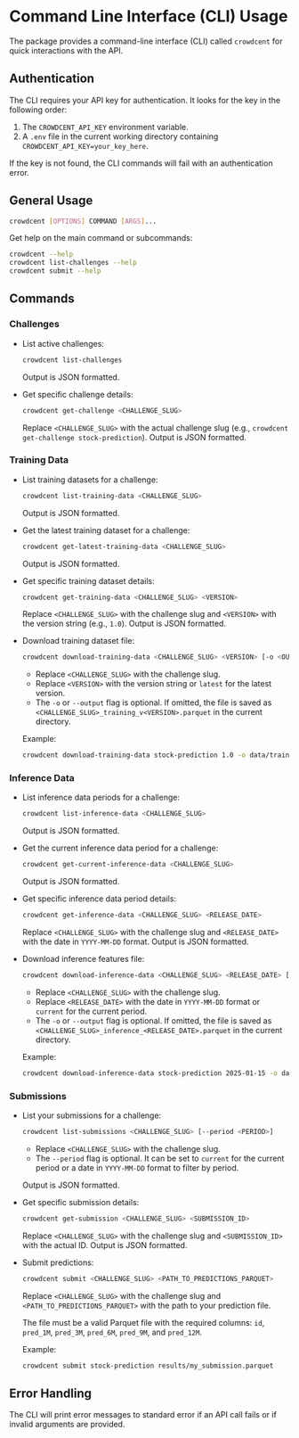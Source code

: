 # Command Line Interface (CLI) Usage

The package provides a command-line interface (CLI) called `crowdcent` for quick interactions with the API.

## Authentication

The CLI requires your API key for authentication. It looks for the key in the following order:

1.  The `CROWDCENT_API_KEY` environment variable.
2.  A `.env` file in the current working directory containing `CROWDCENT_API_KEY=your_key_here`.

If the key is not found, the CLI commands will fail with an authentication error.

## General Usage

```bash
crowdcent [OPTIONS] COMMAND [ARGS]...
```

Get help on the main command or subcommands:

```bash
crowdcent --help
crowdcent list-challenges --help
crowdcent submit --help
```

## Commands

### Challenges

* List active challenges:
    ```bash
    crowdcent list-challenges
    ```
    Output is JSON formatted.

* Get specific challenge details:
    ```bash
    crowdcent get-challenge <CHALLENGE_SLUG>
    ```
    Replace `<CHALLENGE_SLUG>` with the actual challenge slug (e.g., `crowdcent get-challenge stock-prediction`). Output is JSON formatted.

### Training Data

* List training datasets for a challenge:
    ```bash
    crowdcent list-training-data <CHALLENGE_SLUG>
    ```
    Output is JSON formatted.

* Get the latest training dataset for a challenge:
    ```bash
    crowdcent get-latest-training-data <CHALLENGE_SLUG>
    ```
    Output is JSON formatted.

* Get specific training dataset details:
    ```bash
    crowdcent get-training-data <CHALLENGE_SLUG> <VERSION>
    ```
    Replace `<CHALLENGE_SLUG>` with the challenge slug and `<VERSION>` with the version string (e.g., `1.0`). Output is JSON formatted.

* Download training dataset file:
    ```bash
    crowdcent download-training-data <CHALLENGE_SLUG> <VERSION> [-o <OUTPUT_PATH>]
    ```
    -   Replace `<CHALLENGE_SLUG>` with the challenge slug.
    -   Replace `<VERSION>` with the version string or `latest` for the latest version.
    -   The `-o` or `--output` flag is optional. If omitted, the file is saved as `<CHALLENGE_SLUG>_training_v<VERSION>.parquet` in the current directory.
    
    Example:
    ```bash
    crowdcent download-training-data stock-prediction 1.0 -o data/training_data.parquet
    ```

### Inference Data

* List inference data periods for a challenge:
    ```bash
    crowdcent list-inference-data <CHALLENGE_SLUG>
    ```
    Output is JSON formatted.

* Get the current inference data period for a challenge:
    ```bash
    crowdcent get-current-inference-data <CHALLENGE_SLUG>
    ```
    Output is JSON formatted.

* Get specific inference data period details:
    ```bash
    crowdcent get-inference-data <CHALLENGE_SLUG> <RELEASE_DATE>
    ```
    Replace `<CHALLENGE_SLUG>` with the challenge slug and `<RELEASE_DATE>` with the date in `YYYY-MM-DD` format. Output is JSON formatted.

* Download inference features file:
    ```bash
    crowdcent download-inference-data <CHALLENGE_SLUG> <RELEASE_DATE> [-o <OUTPUT_PATH>]
    ```
    -   Replace `<CHALLENGE_SLUG>` with the challenge slug.
    -   Replace `<RELEASE_DATE>` with the date in `YYYY-MM-DD` format or `current` for the current period.
    -   The `-o` or `--output` flag is optional. If omitted, the file is saved as `<CHALLENGE_SLUG>_inference_<RELEASE_DATE>.parquet` in the current directory.
    
    Example:
    ```bash
    crowdcent download-inference-data stock-prediction 2025-01-15 -o data/inference_features.parquet
    ```

### Submissions

* List your submissions for a challenge:
    ```bash
    crowdcent list-submissions <CHALLENGE_SLUG> [--period <PERIOD>]
    ```
    -   Replace `<CHALLENGE_SLUG>` with the challenge slug.
    -   The `--period` flag is optional. It can be set to `current` for the current period or a date in `YYYY-MM-DD` format to filter by period.
    
    Output is JSON formatted.

* Get specific submission details:
    ```bash
    crowdcent get-submission <CHALLENGE_SLUG> <SUBMISSION_ID>
    ```
    Replace `<CHALLENGE_SLUG>` with the challenge slug and `<SUBMISSION_ID>` with the actual ID. Output is JSON formatted.

* Submit predictions:
    ```bash
    crowdcent submit <CHALLENGE_SLUG> <PATH_TO_PREDICTIONS_PARQUET>
    ```
    Replace `<CHALLENGE_SLUG>` with the challenge slug and `<PATH_TO_PREDICTIONS_PARQUET>` with the path to your prediction file.
    
    The file must be a valid Parquet file with the required columns: `id`, `pred_1M`, `pred_3M`, `pred_6M`, `pred_9M`, and `pred_12M`.
    
    Example:
    ```bash
    crowdcent submit stock-prediction results/my_submission.parquet
    ```

## Error Handling

The CLI will print error messages to standard error if an API call fails or if invalid arguments are provided. 